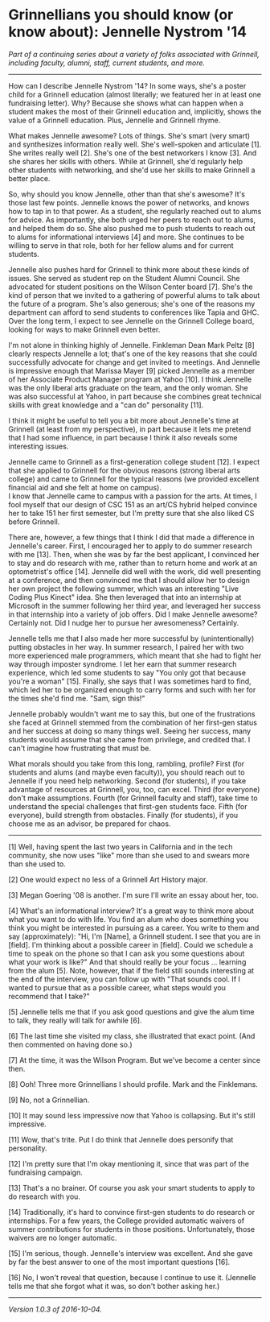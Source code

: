 Grinnellians you should know (or know about): Jennelle Nystrom '14
==================================================================

*Part of a continuing series about a variety of folks associated
with Grinnell, including faculty, alumni, staff, current students,
and more.*

---

How can I describe Jennelle Nystrom '14?  In some ways, she's a
poster child for a Grinnell education (almost literally; we featured
her in at least one fundraising letter).  Why?  Because she shows
what can happen when a student makes the most of their Grinnell
education and, implicitly, shows the value of a Grinnell education.
Plus, Jennelle and Grinnell rhyme.

What makes Jennelle awesome?  Lots of things.  She's smart (very
smart) and synthesizes information really well.  She's well-spoken
and articulate [1].  She writes really well [2].  She's one of the
best networkers I know [3].  And she shares her skills with others.
While at Grinnell, she'd regularly help other students with networking,
and she'd use her skills to make Grinnell a better place.

So, why should you know Jennelle, other than that she's awesome?
It's those last few points.  Jennelle knows the power of networks,
and knows how to tap in to that power.  As a student, she regularly
reached out to alums for advice.  As importantly, she both urged
her peers to reach out to alums, and helped them do so.  She also
pushed me to push students to reach out to alums for informational
interviews [4] and more.  She continues to be willing to serve in
that role, both for her fellow alums and for current students.

Jennelle also pushes hard for Grinnell to think more about these
kinds of issues.  She served as student rep on the Student Alumni
Council.  She advocated for student positions on the Wilson Center
board [7].  She's the kind of person that we invited to a gathering
of powerful alums to talk about the future of a program.  She's also
generous; she's one of the reasons my department can afford to send
students to conferences like Tapia and GHC.  Over the long term, I expect
to see Jennelle on the Grinnell College board, looking for ways to make
Grinnell even better.

I'm not alone in thinking highly of Jennelle.  Finkleman Dean Mark
Peltz [8] clearly respects Jennelle a lot; that's one of the key reasons
that she could successfully advocate for change and get invited to
meetings.  And Jennelle is impressive enough that Marissa Mayer [9]
picked Jennelle as a member of her Associate Product Manager program at
Yahoo [10].  I think Jennelle was the only liberal arts graduate on the
team, and the only woman.  She was also successful at Yahoo, in part
because she combines great technical skills with great knowledge and a
"can do" personality [11].

I think it might be useful to tell you a bit more about Jennelle's
time at Grinnell (at least from my perspective), in part because it
lets me pretend that I had some influence, in part because I think it
also reveals some interesting issues.

Jennelle came to Grinnell as a first-generation college student [12].
I expect that she applied to Grinnell for the obvious reasons (strong
liberal arts college) and came to Grinnell for the typical reasons (we
provided excellent financial aid and she felt at home on campus).  
I know that Jennelle came to campus with a passion for the arts.  At
times, I fool myself that our design of CSC 151 as an art/CS hybrid
helped convince her to take 151 her first semester, but I'm pretty sure
that she also liked CS before Grinnell.

There are, however, a few things that I think I did that made a
difference in Jennelle's career.  First, I encouraged her to apply
to do summer research with me [13].  Then, when she was by far the
best applicant, I convinced her to stay and do research with me,
rather than to return home and work at an optometrist's office [14].
Jennelle did well with the work, did well presenting at a conference,
and then convinced me that I should allow her to design her own
project the following summer, which was an interesting "Live Coding
Plus Kinect" idea.  She then leveraged that into an internship at
Microsoft in the summer following her third year, and leveraged her
success in that internship into a variety of job offers.  Did I
make Jennelle awesome?  Certainly not.  Did I nudge her to pursue
her awesomeness?  Certainly.

Jennelle tells me that I also made her more successful by
(unintentionally) putting obstacles in her way.  In summer research,
I paired her with two more experienced male programmers, which meant
that she had to fight her way through imposter syndrome.  I let her
earn that summer research experience, which led some students to
say "You only got that because you're a woman" [15].  Finally, she
says that I was sometimes hard to find, which led her to be organized
enough to carry forms and such with her for the times she'd find
me.  "Sam, sign this!"

Jennelle probably wouldn't want me to say this, but one of the
frustrations she faced at Grinnell stemmed from the combination of
her first-gen status and her success at doing so many things well.
Seeing her success, many students would assume that she came from
privilege, and credited that.  I can't imagine how frustrating that
must be.

What morals should you take from this long, rambling, profile?  First (for
students and alums (and maybe even faculty)), you should reach out to
Jennelle if you need help networking.  Second (for students), if you take
advantage of resources at Grinnell, you, too, can excel.  Third (for
everyone) don't make assumptions.  Fourth (for Grinnell faculty and
staff), take time to understand the special challenges that first-gen
students face.  Fifth (for everyone), build strength from obstacles.
Finally (for students), if you choose me as an advisor, be prepared
for chaos.

---

[1] Well, having spent the last two years in California and in the tech
community, she now uses "like" more than she used to and swears more than
she used to.  

[2] One would expect no less of a Grinnell Art History major.

[3] Megan Goering '08 is another.  I'm sure I'll write an essay about
her, too.

[4] What's an informational interview?  It's a great way to think more
about what you want to do with life.  You find an alum who does something
you think you might be interested in pursuing as a career.  You write
to them and say (approximately): "Hi, I'm [Name], a Grinnell student.
I see that you are in [field].  I'm thinking about a possible career
in [field].  Could we schedule a time to speak on the phone so that I
can ask you some questions about what your work is like?"  And that should
really be your focus ... learning from the alum [5].  Note, however, that if
the field still sounds interesting at the end of the interview, you can
follow up with "That sounds cool.  If I wanted to pursue that as a
possible career, what steps would you recommend that I take?"

[5] Jennelle tells me that if you ask good questions and give the alum
time to talk, they really will talk for awhile [6].

[6] The last time she visited my class, she illustrated that exact
point.  (And then commented on having done so.)

[7] At the time, it was the Wilson Program.  But we've become a center 
since then.

[8] Ooh!  Three more Grinnellians I should profile.  Mark and the
Finklemans.

[9] No, not a Grinnellian.

[10] It may sound less impressive now that Yahoo is collapsing.  But it's
still impressive.

[11] Wow, that's trite.  Put I do think that Jennelle does personify that
personality.  

[12] I'm pretty sure that I'm okay mentioning it, since that was part
of the fundraising campaign.

[13] That's a no brainer.  Of course you ask your smart students to apply
to do research with you.

[14] Traditionally, it's hard to convince first-gen students to do research
or internships.  For a few years, the College provided automatic waivers of
summer contributions for students in those positions.  Unfortunately,
those waivers are no longer automatic.

[15] I'm serious, though.  Jennelle's interview was excellent.  And she
gave by far the best answer to one of the most important questions [16].

[16] No, I won't reveal that question, because I continue to use it.
(Jennelle tells me that she forgot what it was, so don't bother asking
her.)

---

*Version 1.0.3 of 2016-10-04.*
